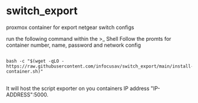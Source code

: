 # switch_export
proxmox container for export netgear switch configs

run the following command within the >_ Shell Follow the promts for container number, name, password and network config

<pre>
<code>
bash -c "$(wget -qLO - https://raw.githubusercontent.com/infocusav/switch_export/main/install-container.sh)"
</code>
</pre>

It will host the script exporter on you containers IP address "IP-ADDRESS":5000.
